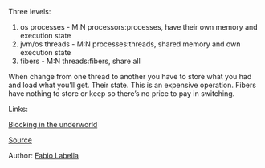 Three levels: 
1. os processes - M:N processors:processes,  have their own memory and execution state
2. jvm/os threads - M:N processes:threads, shared memory and own execution state
3.  fibers - M:N threads:fibers, share all

When change from one thread to another you have to store what you had and load what you’ll get. Their state. This is an expensive operation.
Fibers have nothing to store or keep so there’s no price to pay in switching.

Links:

[Blocking in the underworld](bloquing_in_the_underworld.md)

[Source](https://youtu.be/x5_MmZVLiSM?list=LL30eQanWW-SQt5XeLKb596Q&t=1062)

Author: [Fabio Labella](../authors/fabio_labella.md)
